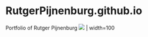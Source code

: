 # RutgerPijnenburg.github.io
Portfolio of Rutger Pijnenburg
![](https://user-images.githubusercontent.com/132466058/236673754-a0b3c499-64bc-4eab-beb0-c90a3877c9a5.png) | width=100
